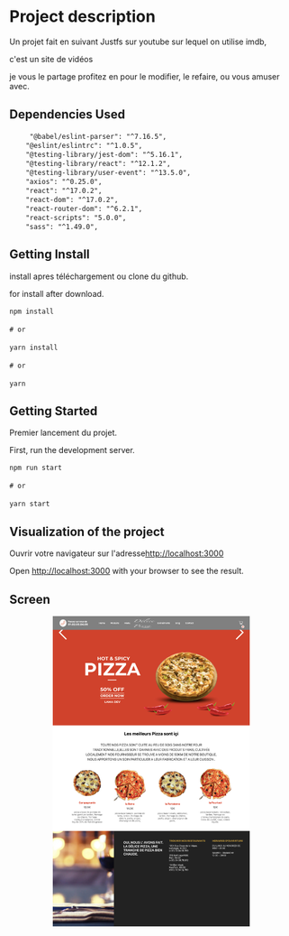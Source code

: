 # Project description

Un projet fait en suivant Justfs sur youtube sur lequel on utilise imdb, 

c'est un site de vidéos 

je vous le partage profitez en pour le modifier, le refaire, ou vous amuser avec.

## Dependencies Used

```
     "@babel/eslint-parser": "^7.16.5",
    "@eslint/eslintrc": "^1.0.5",
    "@testing-library/jest-dom": "^5.16.1",
    "@testing-library/react": "^12.1.2",
    "@testing-library/user-event": "^13.5.0",
    "axios": "^0.25.0",
    "react": "^17.0.2",
    "react-dom": "^17.0.2",
    "react-router-dom": "^6.2.1",
    "react-scripts": "5.0.0",
    "sass": "^1.49.0",
```

## Getting Install 
install apres téléchargement ou clone du github.

for install after download. 

```
npm install

# or

yarn install

# or

yarn

```

## Getting Started
Premier lancement du projet.

First, run the development server.

```
npm run start

# or

yarn start

```
## Visualization of the project

Ouvrir votre navigateur sur l'adresse[http://localhost:3000](http://localhost:3000)

Open [http://localhost:3000](http://localhost:3000) with your browser to see the result.






## Screen 

<p align="center">
<img src="https://github.com/peter-centini/resto-pizza-nextjs/blob/dev/site%20pizza.jpeg" width="350" title="project img">
</p>
